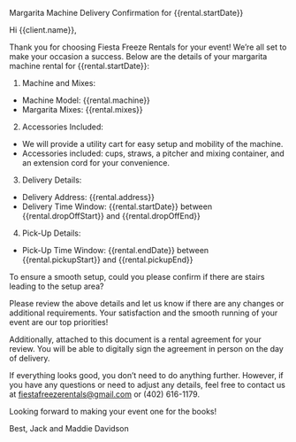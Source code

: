 Margarita Machine Delivery Confirmation for {{rental.startDate}}

Hi {{client.name}},

Thank you for choosing Fiesta Freeze Rentals for your event! We’re all set to make your occasion a success. Below are the details of your margarita machine rental for {{rental.startDate}}:

1. Machine and Mixes:
  * Machine Model: {{rental.machine}} 
  * Margarita Mixes: {{rental.mixes}}
2. Accessories Included:
  * We will provide a utility cart for easy setup and mobility of the machine.
  * Accessories included: cups, straws, a pitcher and mixing container, and an extension cord for your convenience.
3. Delivery Details:
  * Delivery Address: {{rental.address}}
  * Delivery Time Window: {{rental.startDate}} between {{rental.dropOffStart}} and {{rental.dropOffEnd}}
4. Pick-Up Details:
  * Pick-Up Time Window: {{rental.endDate}} between {{rental.pickupStart}} and {{rental.pickupEnd}}

To ensure a smooth setup, could you please confirm if there are stairs leading to the setup area?

Please review the above details and let us know if there are any changes or additional requirements. Your satisfaction and the smooth running of your event are our top priorities!

Additionally, attached to this document is a rental agreement for your review. You will be able to digitally sign the agreement in person on the day of delivery.

If everything looks good, you don’t need to do anything further. However, if you have any questions or need to adjust any details, feel free to contact us at fiestafreezerentals@gmail.com or (402) 616-1179.

Looking forward to making your event one for the books!

Best,
Jack and Maddie Davidson
